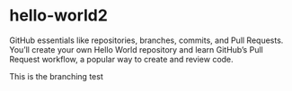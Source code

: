 # hello-world2
GitHub essentials like repositories, branches, commits, and Pull Requests. You’ll create your own Hello World repository and learn GitHub’s Pull Request workflow, a popular way to create and review code.

This is the branching test
